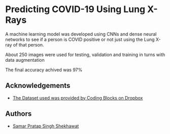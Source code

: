
# Predicting COVID-19 Using Lung X-Rays

A machine learning model was developed using CNNs and dense neural networks
to see if a person is COVID positive or not just using the Lung X-ray of that person.

About 250 images were used for testing, validation and training in turns with data augmentation

The final accuracy achived was 97%


## Acknowledgements

 - [The Dataset used was provided by Coding Blocks on Dropbox](http://cb.lk/covid_19)

## Authors

- [Samar Pratap Singh Shekhawat](https://github.com/SamarShekhawat1603)
